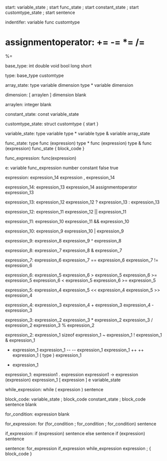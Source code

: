 ﻿start:
variable_state ; start
func_state ; start
constant_state ; start
customtype_state ; start
sentence

indentifer:
variable
func
customtype

assignmentoperator:
+=
-=
*=
/=
=
%=


base_type:
int
double
void
bool
long
short

type:
base_type
customtype

array_state:
type variable dimension
type * variable dimension

dimension:
[ arraylen ] dimension
blank

arraylen:
integer
blank

constant_state:
const variable_state

customtype_state:
struct customtype { start }



variable_state:
type variable
type * variable
type & variable
array_state

func_state:
type func (expression)
type * func (expression)
type & func (expression)
func_state { block_code }

func_expression:
func(expression)

e:
variable
func_expression
number
constant
false
true

expression:
expression_14
expression , expression_14

expression_14:
expression_13
expression_14 assignmentoperator expression_13

expression_13:
expression_12
expression_12 ? expression_13 : expression_13

expression_12:
expression_11
expression_12 || expression_11

expression_11:
expression_10
expression_11 && expression_10

expression_10:
expression_9
expression_10 | expression_9

expression_9:
expression_8
expression_9 ^ expression_8

expression_8:
expression_7
expression_8 & expression_7

expression_7:
expression_6
expression_7 == expression_6
expression_7 != expression_6

expression_6:
expression_5
expression_6 > expression_5
expression_6 >= expression_5
expression_6 < expression_5
expression_6 >= expression_5

expression_5:
expression_4
expression_5 << expression_4
expression_5 >> expression_4

expression_4:
expression_3
expression_4 + expression_3
expression_4 - expression_3

expression_3:
expression_2
expression_3 * expression_2
expression_3 / expression_2
expression_3 % expression_2

expression_2:
expression_1
sizeof expression_1
~ expression_1
! expression_1
& expression_1
* expression_1
expression_1 --
-- expression_1
expression_1 ++
++ expression_1
( type ) expression_1
- expression_1

expression_1:
expression1 . expression
expression1 -> expression
(expression)
expression_1 [ expression ]
e
variable_state

while_expression:
while ( expression ) sentence

block_code:
variable_state ; block_code
constant_state ; block_code
sentence
blank

for_condition:
expression
blank

for_expression:
for (for_condition ; for_condition ; for_condition) sentence
		
if_expression:
if (expression) sentence else sentence 
if (expression) sentence 

sentence:
for_expression
if_expression
while_expression
expression ;
{ block_code }